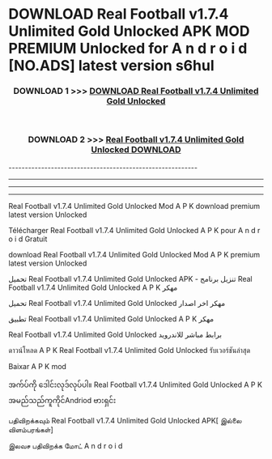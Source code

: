# DOWNLOAD Real Football v1.7.4 Unlimited Gold Unlocked  APK MOD PREMIUM Unlocked for A n d r o i d [NO.ADS] latest version s6hul 



<div align="center">

<h3>DOWNLOAD 1 >>> <a href="https://getmod2.web.app/?judul=Real Football v1.7.4 Unlimited Gold Unlocked ">DOWNLOAD Real Football v1.7.4 Unlimited Gold Unlocked </a></h3><br>

<h3>DOWNLOAD 2 >>> <a href="https://getmod2.web.app/?judul=Real Football v1.7.4 Unlimited Gold Unlocked ">Real Football v1.7.4 Unlimited Gold Unlocked  DOWNLOAD </a></h3>

</div>
----------------------------------------------------------

----------------------------------------------------------

----------------------------------------------------------

----------------------------------------------------------

Real Football v1.7.4 Unlimited Gold Unlocked  Mod A P K download premium latest version Unlocked

Télécharger Real Football v1.7.4 Unlimited Gold Unlocked  A P K pour A n d r o i d Gratuit

download Real Football v1.7.4 Unlimited Gold Unlocked  Mod A P K premium latest version Unlocked

تحميل Real Football v1.7.4 Unlimited Gold Unlocked  APK - تنزيل برنامج Real Football v1.7.4 Unlimited Gold Unlocked  A P K مهكر

تحميل Real Football v1.7.4 Unlimited Gold Unlocked  مهكر اخر اصدار

تطبيق Real Football v1.7.4 Unlimited Gold Unlocked  A P K مهكر

Real Football v1.7.4 Unlimited Gold Unlocked  برابط مباشر للاندرويد

ดาวน์โหลด A P K Real Football v1.7.4 Unlimited Gold Unlocked  รับเวอร์ชันล่าสุด

Baixar A P K mod

အက်ပ်ကို ဒေါင်းလုဒ်လုပ်ပါ။ Real Football v1.7.4 Unlimited Gold Unlocked  A P K အမည်သည်ကူကိုင်Andriod ဗားရှင်း

பதிவிறக்கவும் Real Football v1.7.4 Unlimited Gold Unlocked  APK[ இல்லை விளம்பரங்கள்] 
 
இலவச பதிவிறக்க மோட் A n d r o i d



